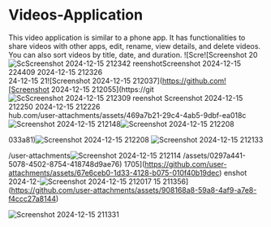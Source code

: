 # Videos-Application
This video application is similar to a phone app. It has functionalities to share videos with other apps, edit, rename, view details, and delete videos. You can also sort videos by title, date, and duration.
![Scre![Screenshot 20![Sc![Screenshot 2024-12-15 212342](https://github.com/user-attachments/assets/5b26660d-3e74-4359-b464-35de02e5bdbb)
reenshot![Screenshot 2024-12-15 224409](https://github.com/user-attachments/assets/34a0dfdc-afde-482c-b708-c0f1548a56ff)
 2024-12-15 212326](https://github.com/user-attachments/assets/15b411cc-c237-4f3f-a6d1-79b0fb667cd4)
24-12-15 21![Screenshot 2024-12-15 212037](https://github.com![Screenshot 2024-12-15 212055](https://git![Sc![Screenshot 2024-12-15 212309](https://github.com/user-attachments/assets/a3888574-80e5-4b29-b94c-0dc67d1a8712)
reenshot ![Screenshot 2024-12-15 212250](https://github.com/user-attachments/assets/389fd721-b4ec-4d9e-847d-cffa3e7119d2)
2024-12-15 212226](https://github.com/user-attachments/assets/8e482307-3338-4c11-a26a-bb3caed2e4a2)
hub.com/user-attachments/assets/469a7b21-29c4-4ab5-9dbf-ea018c![Screenshot 2024-12-15 212148](https://github.com/user-attachments/assets/1385b27c-19d4-4df3-9571-4014d1ff9f26)![Screenshot 2024-12-15 212208](https://github.com/user-attachments/assets/14b7f56e-4180-4117-8d43-c62c4d22280d)

033a81)![Screenshot 2024-12-15 212208](https://github.com/user-attachments/assets/121e728b-d6d3-4766-bf3b-660fb328a639)
![Screenshot 2024-12-15 212133](https://github.com/user-attachments/assets/6bf2869a-81bd-4964-bde3-3d1c97c2b811)

/user-attachments![Screenshot 2024-12-15 212114](https://github.com/user-attachments/assets/a2883f07-d7f2-45d6-9de5-c51c388141f9)
/assets/0297a441-5078-4502-8754-418748d9ae76)
1705](https://github.com/user-attachments/assets/67e6ceb0-1d33-4128-b075-010f40b19dec)
enshot 2024-12-![Screenshot 2024-12-15 212017](https://github.com/user-attachments/assets/293e71f7-c812-444b-9ffe-bd9fe9ad7ee7)
15 211356](https://github.com/user-attachments/assets/908168a8-59a8-4af9-a7e8-f4ccc27a8144)

![Screenshot 2024-12-15 211331](https://github.com/user-attachments/assets/bce3eda4-c0ca-4812-963e-b928304fb540)
